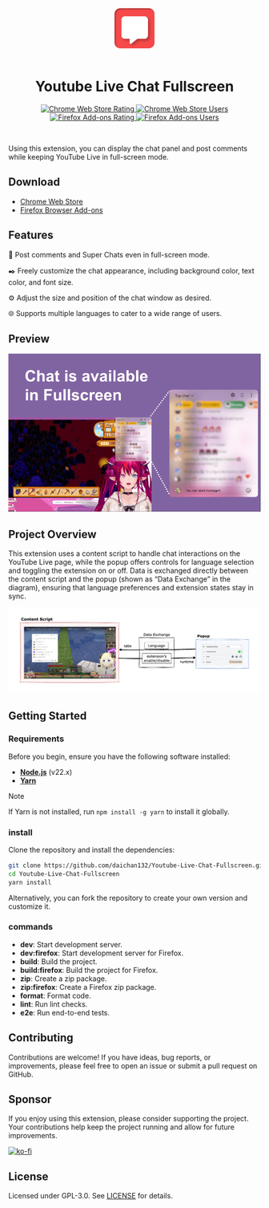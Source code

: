 <div align="center">
  <img src="public/icon/128.png" alt="YouTube Live Chat Fullscreen Logo" width="80" />
</div>
<br>
<h1 align="center">Youtube Live Chat Fullscreen</h1>
<p align="center">
  <a target="_blank" href="https://chromewebstore.google.com/detail/youtube-live-chat-fullscr/dlnjcbkmomenmieechnmgglgcljhoepd">
    <img alt="Chrome Web Store Rating" src="https://img.shields.io/chrome-web-store/rating/dlnjcbkmomenmieechnmgglgcljhoepd?style=social&logo=googlechrome"/>
  </a>
  <a target="_blank" href="https://chromewebstore.google.com/detail/youtube-live-chat-fullscr/dlnjcbkmomenmieechnmgglgcljhoepd">
    <img alt="Chrome Web Store Users" src="https://img.shields.io/chrome-web-store/users/dlnjcbkmomenmieechnmgglgcljhoepd?style=social&logo=googlechrome"/>
  </a>
  <a target="_blank" href="https://addons.mozilla.org/ja/firefox/addon/youtube-live-chat-fullscreen/">
    <img alt="Firefox Add-ons Rating" src="https://img.shields.io/amo/rating/youtube-live-chat-fullscreen?style=social&logo=firefox"/>
  </a>
  <a target="_blank" href="https://addons.mozilla.org/ja/firefox/addon/youtube-live-chat-fullscreen/">
    <img alt="Firefox Add-ons Users" src="https://img.shields.io/amo/users/youtube-live-chat-fullscreen?style=social&logo=firefox"/>
  </a>
</p>
<br>

Using this extension, you can display the chat panel and post comments while keeping YouTube Live in full-screen mode.

## Download
- [Chrome Web Store](https://chromewebstore.google.com/detail/youtube-live-chat-fullscr/dlnjcbkmomenmieechnmgglgcljhoepd)
- [Firefox Browser Add-ons](https://addons.mozilla.org/ja/firefox/addon/youtube-live-chat-fullscreen/)


## Features
💬 Post comments and Super Chats even in full-screen mode.

✒️ Freely customize the chat appearance, including background color, text color, and font size.

⚙️ Adjust the size and position of the chat window as desired.

🌐 Supports multiple languages to cater to a wide range of users.

## Preview
![Preview](./.github/preview.png)

## Project Overview
This extension uses a content script to handle chat interactions on the YouTube Live page, while the popup offers controls for language selection and toggling the extension on or off. Data is exchanged directly between the content script and the popup (shown as “Data Exchange” in the diagram), ensuring that language preferences and extension states stay in sync.

![System](./.github/system_overview.drawio.png)

## Getting Started

### Requirements

Before you begin, ensure you have the following software installed:

- **[Node.js](https://nodejs.org)** (v22.x)
- **[Yarn](https://yarnpkg.com)**

> [!NOTE]
> If Yarn is not installed, run `npm install -g yarn` to install it globally.

### install

Clone the repository and install the dependencies:

```bash
git clone https://github.com/daichan132/Youtube-Live-Chat-Fullscreen.git
cd Youtube-Live-Chat-Fullscreen
yarn install
```

Alternatively, you can fork the repository to create your own version and customize it.

### commands
- **dev**: Start development server.
- **dev:firefox**: Start development server for Firefox.
- **build**: Build the project.
- **build:firefox**: Build the project for Firefox.
- **zip**: Create a zip package.
- **zip:firefox**: Create a Firefox zip package.
- **format**: Format code.
- **lint**: Run lint checks.
- **e2e**: Run end-to-end tests.

## Contributing
Contributions are welcome! If you have ideas, bug reports, or improvements, please feel free to open an issue or submit a pull request on GitHub.

## Sponsor
If you enjoy using this extension, please consider supporting the project.
Your contributions help keep the project running and allow for future improvements.

[![ko-fi](https://ko-fi.com/img/githubbutton_sm.svg)](https://ko-fi.com/D1D01A39U6)

## License
Licensed under GPL-3.0. See [LICENSE](LICENSE) for details.

